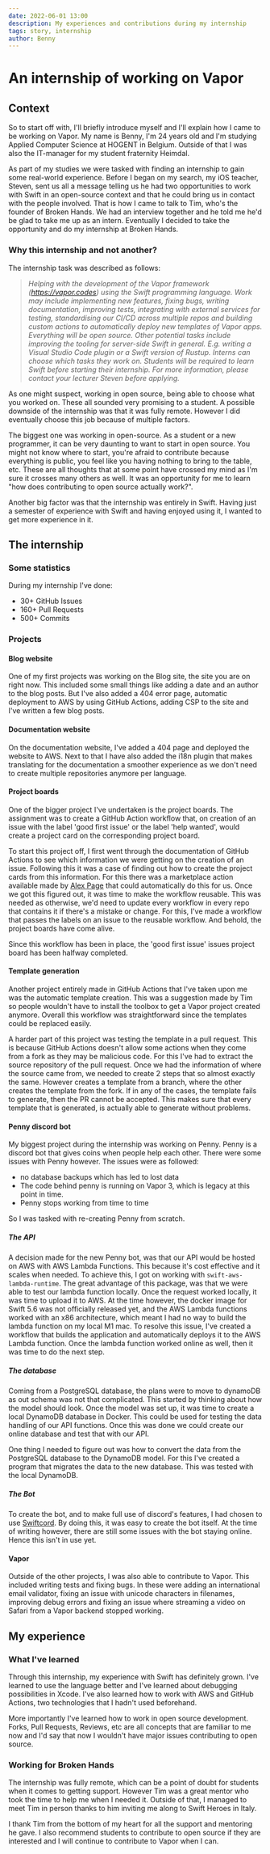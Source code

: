 ```yaml
---
date: 2022-06-01 13:00
description: My experiences and contributions during my internship
tags: story, internship
author: Benny
---
```

# An internship of working on Vapor

## Context

So to start off with, I'll briefly introduce myself and I'll explain how I came to be working on Vapor. My name is Benny, I'm 24 years old and I'm studying Applied Computer Science at HOGENT in Belgium. Outside of that I was also the IT-manager for my student fraternity Heimdal. 

As part of my studies we were tasked with finding an internship to gain some real-world experience. Before I began on my search, my iOS teacher, Steven, sent us all a message telling us he had two opportunities to work with Swift in an open-source context and that he could bring us in contact with the people involved. That is how I came to talk to Tim, who's the founder of Broken Hands. We had an interview together and he told me he'd be glad to take me up as an intern. Eventually I decided to take the opportunity and do my internship at Broken Hands.

### Why this internship and not another?

The internship task was described as follows:

> *Helping with the development of the Vapor framework (https://vapor.codes) using the Swift programming language. Work may include implementing new features, fixing bugs, writing documentation, improving tests, integrating with external services for testing, standardising our CI/CD across multiple repos and building custom actions to automatically deploy new templates of Vapor apps. Everything will be open source. Other potential tasks include improving the tooling for server-side Swift in general. E.g. writing a Visual Studio Code plugin or a Swift version of Rustup. Interns can choose which tasks they work on. Students will be required to learn Swift before starting their internship. For more information, please contact your lecturer Steven before applying.*

As one might suspect, working in open source, being able to choose what you worked on. These all sounded very promising to a student. A possible downside of the internship was that it was fully remote. However I did eventually choose this job because of multiple factors. 

The biggest one was working in open-source. As a student or a new programmer, it can be very daunting to want to start in open source. You might not know where to start, you're afraid to contribute because everything is public, you feel like you having nothing to bring to the table, etc. These are all thoughts that at some point have crossed my mind as I'm sure it crosses many others as well. It was an opportunity for me to learn "how does contributing to open source actually work?". 

Another big factor was that the internship was entirely in Swift. Having just a semester of experience with Swift and having enjoyed using it, I wanted to get more experience in it.

## The internship

### Some statistics

During my internship I've done:  
- 30+ GitHub Issues  
- 160+ Pull Requests  
- 500+ Commits

### Projects

#### Blog website  
  
One of my first projects was working on the Blog site, the site you are on right now. This included some small things like adding a date and an author to the blog posts. But I've also added a 404 error page, automatic deployment to AWS by using GitHub Actions, adding CSP to the site and I've written a few blog posts.

#### Documentation website  
  
On the documentation website, I've added a 404 page and deployed the website to AWS. Next to that I have also added the i18n plugin that makes translating for the documentation a smoother experience as we don't need to create multiple repositories anymore per language.

#### Project boards  
  
One of the bigger project I've undertaken is the project boards. 
The assignment was to create a GitHub Action workflow that, on creation of an issue with the label 'good first issue' or the label 'help wanted', would create a project card on the corresponding project board.

To start this project off, I first went through the documentation of GitHub Actions to see which information we were getting on the creation of an issue. Following this it was a case of finding out how to create the project cards from this information. For this there was a marketplace action available made by [Alex Page](https://github.com/alex-page) that could automatically do this for us. Once we got this figured out, it was time to make the workflow reusable. This was needed as otherwise, we'd need to update every workflow in every repo that contains it if there's a mistake or change. For this, I've made a workflow that passes the labels on an issue to the reusable workflow. And behold, the project boards have come alive.

Since this workflow has been in place, the 'good first issue' issues project board has been halfway completed.

#### Template generation  
  
Another project entirely made in GitHub Actions that I've taken upon me was the automatic template creation. This was a suggestion made by Tim so people wouldn't have to install the toolbox to get a Vapor project created anymore. Overall this workflow was straightforward since the templates could be replaced easily. 

A harder part of this project was testing the template in a pull request. This is because GitHub Actions doesn't allow some actions when they come from a fork as they may be malicious code. For this I've had to extract the source repository of the pull request. Once we had the information of where the source came from, we needed to create 2 steps that so almost exactly the same. However creates a template from a branch, where the other creates the template from the fork. If in any of the cases, the template fails to generate, then the PR cannot be accepted. This makes sure that every template that is generated, is actually able to generate without problems.

#### Penny discord bot  
  
My biggest project during the internship was working on Penny. Penny is a discord bot that gives coins when people help each other. There were some issues with Penny however. The issues were as followed:  
* no database backups which has led to lost data
* The code behind penny is running on Vapor 3, which is legacy at this point in time.
* Penny stops working from time to time

So I was tasked with re-creating Penny from scratch.

##### The API  
  
A decision made for the new Penny bot, was that our API would be hosted on AWS with AWS Lambda Functions. This because it's cost effective and it scales when needed. To achieve this, I got on working with `swift-aws-lambda-runtime`. The great advantage of this package, was that we were able to test our lambda function locally. Once the request worked locally, it was time to upload it to AWS. At the time however, the docker image for Swift 5.6 was not officially released yet, and the AWS Lambda functions worked with an x86 architecture, which meant I had no way to build the lambda function on my local M1 mac. To resolve this issue, I've created a workflow that builds the application and automatically deploys it to the AWS Lambda function. Once the lambda function worked online as well, then it was time to do the next step.

##### The database  
  
Coming from a PostgreSQL database, the plans were to move to dynamoDB as out schema was not that complicated. This started by thinking about how the model should look. Once the model was set up, it was time to create a local DynamoDB database in Docker. This could be used for testing the data handling of our API functions. Once this was done we could create our online database and test that with our API.

One thing I needed to figure out was how to convert the data from the PostgreSQL database to the DynamoDB model. For this I've created a program that migrates the data to the new database. This was tested with the local DynamoDB.

##### The Bot  
  
To create the bot, and to make full use of discord's features, I had chosen to use [Swiftcord](https://github.com/SketchMaster2001/Swiftcord). By doing this, it was easy to create the bot itself. At the time of writing however, there are still some issues with the bot staying online. Hence this isn't in use yet.

#### Vapor  
  
Outside of the other projects, I was also able to contribute to Vapor. This included writing tests and fixing bugs. In these were adding an international email validator, fixing an issue with unicode characters in filenames, improving debug errors and fixing an issue where streaming a video on Safari from a Vapor backend stopped working. 

## My experience

### What I've learned

Through this internship, my experience with Swift has definitely grown. I've learned to use the language better and I've learned about debugging possibilities in Xcode. I've also learned how to work with AWS and GitHub Actions, two technologies that I hadn't used beforehand.

More importantly I've learned how to work in open source development. Forks, Pull Requests, Reviews, etc are all concepts that are familiar to me now and I'd say that now I wouldn't have major issues contributing to open source.

### Working for Broken Hands

The internship was fully remote, which can be a point of doubt for students when it comes to getting support. However Tim was a great mentor who took the time to help me when I needed it. Outside of that, I managed to meet Tim in person thanks to him inviting me along to Swift Heroes in Italy.

I thank Tim from the bottom of my heart for all the support and mentoring he gave. I also recommend students to contribute to open source if they are interested and I will continue to contribute to Vapor when I can.
